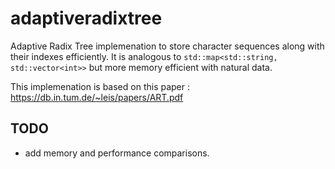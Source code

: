 # adaptiveradixtree

Adaptive Radix Tree implemenation to store character sequences along with their indexes efficiently. It is analogous to `std::map<std::string, std::vector<int>>` but more memory efficient with natural data.

This implemenation is based on this paper : https://db.in.tum.de/~leis/papers/ART.pdf

## TODO
- add memory and performance comparisons.
